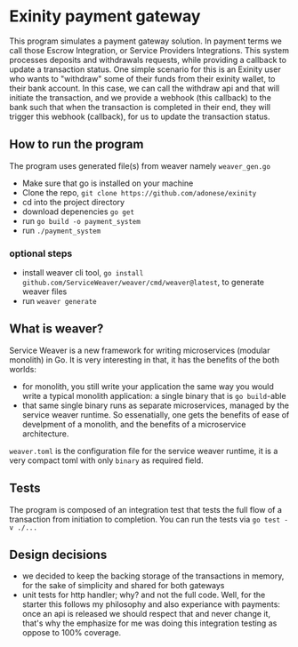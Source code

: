 # Exinity payment gateway

This program simulates a payment gateway solution. In payment terms we call those Escrow Integration, or Service Providers Integrations. This system processes deposits and withdrawals requests, while providing a callback to update a transaction status. One simple scenario for this is an Exinity user who wants to "withdraw" some of their funds from their exinity wallet, to their bank account. In this case, we can call the withdraw api and that will initiate the transaction, and we provide a webhook (this callback) to the bank such that when the transaction is completed in their end, they will trigger this webhook (callback), for us to update the transaction status. 

## How to run the program
The program uses generated file(s) from weaver namely `weaver_gen.go` 
- Make sure that go is installed on your machine
- Clone the repo, `git clone https://github.com/adonese/exinity`
- cd into the project directory
- download depenencies `go get`
- run `go build -o payment_system`
- run `./payment_system`

### optional steps
- install weaver cli tool, `go install github.com/ServiceWeaver/weaver/cmd/weaver@latest`, to generate weaver files
- run `weaver generate`


## What is weaver?

Service Weaver is a new framework for writing microservices (modular monolith) in Go. It is very interesting in that, it has the benefits of the both worlds:
- for monolith, you still write your application the same way you would write a typical monolith application: a single binary that is `go build`-able
- that same single binary runs as separate microservices, managed by the service weaver runtime.
So essenatially, one gets the benefits of ease of develpment of a monolith, and the benefits of a microservice architecture.

`weaver.toml` is the configuration file for the service weaver runtime, it is a very compact toml with only `binary` as required field.

## Tests 

The program is composed of an integration test that tests the full flow of a transaction from initiation to completion. You can run the tests via `go test -v ./...`

## Design decisions

- we decided to keep the backing storage of the transactions in memory, for the sake of simplicity and shared for both gateways
- unit tests for http handler; why? and not the full code. Well, for the starter this follows my philosophy and also experiance with payments: once an api is released we should respect that and never change it, that's why the emphasize for me was doing this integration testing as oppose to 100% coverage.